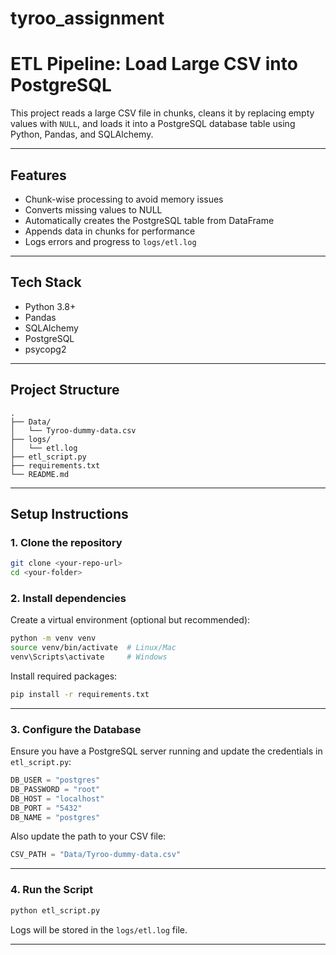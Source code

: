 # tyroo_assignment
# ETL Pipeline: Load Large CSV into PostgreSQL

This project reads a large CSV file in chunks, cleans it by replacing empty values with `NULL`, and loads it into a PostgreSQL database table using Python, Pandas, and SQLAlchemy.

---

## Features

- Chunk-wise processing to avoid memory issues
- Converts missing values to NULL
- Automatically creates the PostgreSQL table from DataFrame
- Appends data in chunks for performance
- Logs errors and progress to `logs/etl.log`

---

## Tech Stack

- Python 3.8+
- Pandas
- SQLAlchemy
- PostgreSQL
- psycopg2

---

## Project Structure

```
.
├── Data/
│   └── Tyroo-dummy-data.csv
├── logs/
│   └── etl.log
├── etl_script.py
├── requirements.txt
└── README.md
```

---

## Setup Instructions

### 1. Clone the repository

```bash
git clone <your-repo-url>
cd <your-folder>
```

### 2. Install dependencies

Create a virtual environment (optional but recommended):

```bash
python -m venv venv
source venv/bin/activate  # Linux/Mac
venv\Scripts\activate     # Windows
```

Install required packages:

```bash
pip install -r requirements.txt
```

---

### 3. Configure the Database

Ensure you have a PostgreSQL server running and update the credentials in `etl_script.py`:

```python
DB_USER = "postgres"
DB_PASSWORD = "root"
DB_HOST = "localhost"
DB_PORT = "5432"
DB_NAME = "postgres"
```

Also update the path to your CSV file:

```python
CSV_PATH = "Data/Tyroo-dummy-data.csv"
```

---

### 4. Run the Script

```bash
python etl_script.py
```

Logs will be stored in the `logs/etl.log` file.

---

